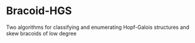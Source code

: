# Bracoid-HGS
Two algorithms for classifying and enumerating Hopf-Galois structures and skew bracoids of low degree
